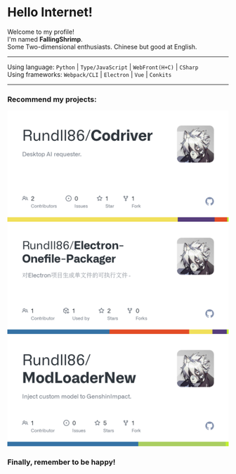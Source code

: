 # Hello Internet!
Welcome to my profile!  
I'm named **FallingShrimp**.  
Some Two-dimensional enthusiasts.
Chinese but good at English.

---

Using language: `Python` | `Type/JavaScript` | `WebFront(H+C)` | `CSharp`  
Using frameworks: `Webpack/CLI` | `Electron` | `Vue` | `Conkits`

---

### Recommend my projects:
![](./cod.png)
![](./eop.png)
![](./mln.png)

### Finally, remember to be happy!